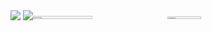<div style="display: flex;">
    <div>
        <a href="https://www.youtube.com/channel/UCSSabGhvT3y9vMWhK44LtBQ" target="_blank"><img src="https://img.shields.io/badge/YouTube-FF0000?style=for-the-badge&logo=youtube&logoColor=white"/></a>
        <a href="https://www.tiktok.com/@eovitor.dev" target="_blank"><img src="https://img.shields.io/badge/TikTok-000000?style=for-the-badge&logo=tiktok&logoColor=white"/></a>
    </div>
    <div style="flex: 1;">
        <img src="https://github-readme-stats.vercel.app/api?username=its-vitor&show_icons=true&count_private=true&theme=shadow_red " style="width: 45%;" />
        <img src="https://github-readme-stats.vercel.app/api/top-langs/?username=its-vitor&layout=compact&theme=shadow_red " style="width: 34%;" />
    </div>
</div>
